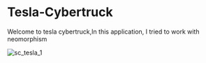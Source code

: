 # Tesla-Cybertruck
Welcome to tesla cybertruck,In this application, I tried to work with neomorphism



![sc_tesla_1](https://github.com/ElliotMigh/Tesla-Cybertruck/assets/87560931/eef24824-67d2-4e81-ad0b-88345ca8db86)

